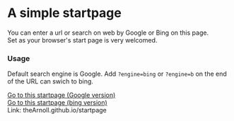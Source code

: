# A simple startpage
You can enter a url or search on web by Google or Bing on this page.\
Set as your browser's start page is very welcomed.

### Usage
Default search engine is Google. Add `?engine=bing` or `?engine=b` on the end of the URL can swich to bing.

[Go to this startpage (Google version)](theArnoll.github.io/startpage)\
[Go to this startpage (bing version)](theArnoll.github.io/startpage?engine=bing)\
Link: theArnoll.github.io/startpage